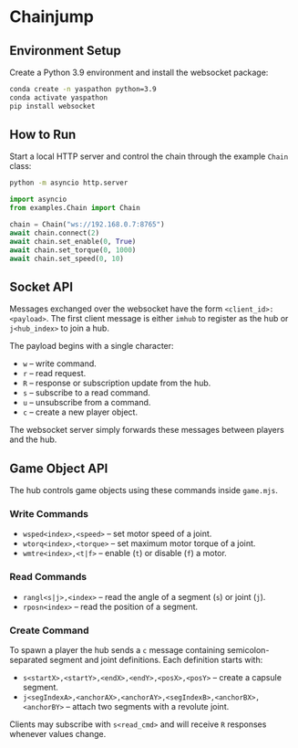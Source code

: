 # Chainjump

## Environment Setup

Create a Python 3.9 environment and install the websocket package:

```bash
conda create -n yaspathon python=3.9
conda activate yaspathon
pip install websocket
```

## How to Run

Start a local HTTP server and control the chain through the example `Chain` class:

```bash
python -m asyncio http.server
```

```python
import asyncio
from examples.Chain import Chain

chain = Chain("ws://192.168.0.7:8765")
await chain.connect(2)
await chain.set_enable(0, True)
await chain.set_torque(0, 1000)
await chain.set_speed(0, 10)
```

## Socket API

Messages exchanged over the websocket have the form `<client_id>:<payload>`.
The first client message is either `imhub` to register as the hub or `j<hub_index>`
to join a hub.

The payload begins with a single character:

- `w` – write command.
- `r` – read request.
- `R` – response or subscription update from the hub.
- `s` – subscribe to a read command.
- `u` – unsubscribe from a command.
- `c` – create a new player object.

The websocket server simply forwards these messages between players and the hub.

## Game Object API

The hub controls game objects using these commands inside `game.mjs`.

### Write Commands

- `wsped<index>,<speed>` – set motor speed of a joint.
- `wtorq<index>,<torque>` – set maximum motor torque of a joint.
- `wmtre<index>,<t|f>` – enable (`t`) or disable (`f`) a motor.

### Read Commands

- `rangl<s|j>,<index>` – read the angle of a segment (`s`) or joint (`j`).
- `rposn<index>` – read the position of a segment.

### Create Command

To spawn a player the hub sends a `c` message containing semicolon-separated
segment and joint definitions. Each definition starts with:

- `s<startX>,<startY>,<endX>,<endY>,<posX>,<posY>` – create a capsule segment.
- `j<segIndexA>,<anchorAX>,<anchorAY>,<segIndexB>,<anchorBX>,<anchorBY>` – attach
  two segments with a revolute joint.

Clients may subscribe with `s<read_cmd>` and will receive `R` responses whenever
values change.
